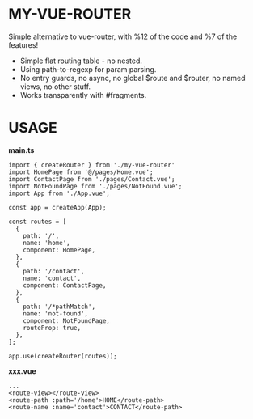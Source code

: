 # MY-VUE-ROUTER
Simple alternative to vue-router, with %12 of the code and %7 of the features!

  - Simple flat routing table - no nested.
  - Using path-to-regexp for param parsing.
  - No entry guards, no async, no global $route and $router, no named views, no other stuff.
  - Works transparently with #fragments.

# USAGE

**main.ts**

```
import { createRouter } from './my-vue-router'
import HomePage from '@/pages/Home.vue';
import ContactPage from './pages/Contact.vue';
import NotFoundPage from './pages/NotFound.vue';
import App from './App.vue';

const app = createApp(App);

const routes = [
  {
    path: '/',
    name: 'home',
    component: HomePage,
  },
  {
    path: '/contact',
    name: 'contact',
    component: ContactPage,
  },
  {
    path: '/*pathMatch',
    name: 'not-found',
    component: NotFoundPage,
    routeProp: true,
  },
];

app.use(createRouter(routes));
```

**xxx.vue**

```
...
<route-view></route-view>
<route-path :path='/home'>HOME</route-path>
<route-name :name='contact'>CONTACT</route-path>
```
